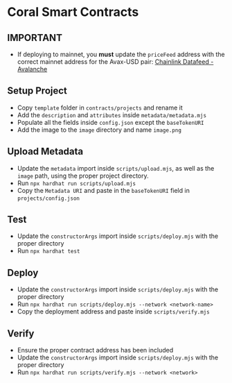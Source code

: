 # Coral Smart Contracts

## IMPORTANT

- If deploying to mainnet, you **must** update the `priceFeed` address with the correct mainnet address for the Avax-USD pair: [Chainlink Datafeed - Avalanche](https://docs.chain.link/docs/avalanche-price-feeds/)

## Setup Project

- Copy `template` folder in `contracts/projects` and rename it
- Add the `description` and `attributes` inside `metadata/metadata.mjs`
- Populate all the fields inside `config.json` except the `baseTokenURI`
- Add the image to the `image` directory and name `image.png`

## Upload Metadata

- Update the `metadata` import inside `scripts/upload.mjs`, as well as the `image` path, using the proper project directory.
- Run `npx hardhat run scripts/upload.mjs`
- Copy the `Metadata URI` and paste in the `baseTokenURI` field in `projects/config.json`

## Test

- Update the `constructorArgs` import inside `scripts/deploy.mjs` with the proper directory
- Run `npx hardhat test`

## Deploy

- Update the `constructorArgs` import inside `scripts/deploy.mjs` with the proper directory
- Run `npx hardhat run scripts/deploy.mjs --network <network-name>`
- Copy the deployment address and paste inside `scripts/verify.mjs`

## Verify

- Ensure the proper contract address has been included
- Update the `constructorArgs` import inside `scripts/deploy.mjs` with the proper directory
- Run `npx hardhat run scripts/verify.mjs --network <network>`
